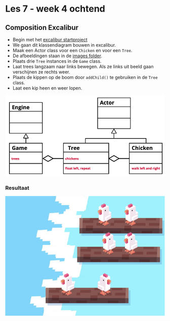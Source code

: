 # Les 7 - week 4 ochtend

## Composition Excalibur

- Begin met het [excalibur startproject](https://github.com/HR-CMGT/prg4-startproject-2023)
- We gaan dit klassendiagram bouwen in excalibur.
- Maak een Actor class voor een `Chicken` en voor een `Tree`.
- De afbeeldingen staan in de [images folder](../images/).
- Plaats drie `Tree` instances in de `Game` class.
- Laat trees langzaam naar links bewegen. Als ze links uit beeld gaan verschijnen ze rechts weer.
- Plaats de kippen op de boom door `addChild()` te gebruiken in de `Tree` class.
- Laat een kip heen en weer lopen. 

![composition](../images/les6b.png)

### Resultaat

![result](../images/chicken-result.png)

<Br>
<Br>
<Br>

